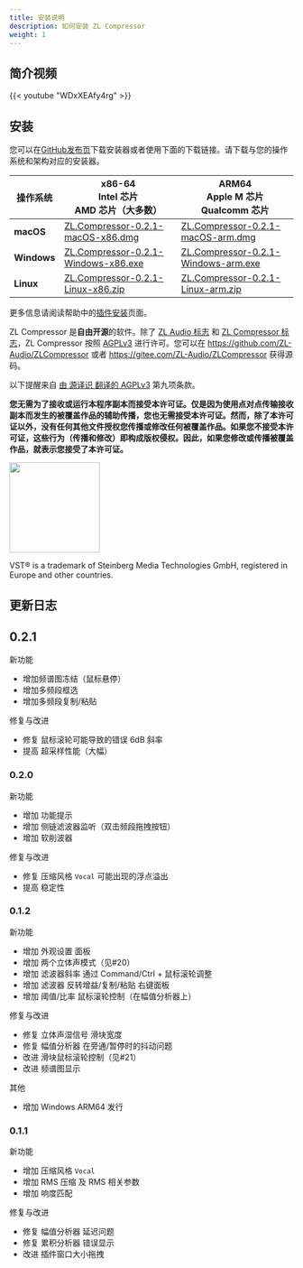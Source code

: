 ```yaml
---
title: 安装说明
description: 如何安装 ZL Compressor
weight: 1
---
```

## 简介视频

{{< youtube "WDxXEAfy4rg" >}}

## 安装

您可以在[GitHub发布页](https://github.com/ZL-Audio/ZLCompressor/releases/latest)下载安装器或者使用下面的下载链接。请下载与您的操作系统和架构对应的安装器。

| 操作系统        | x86-64<br>Intel 芯片<br>AMD 芯片（大多数）                                                                                                           | ARM64<br>Apple M 芯片<br>Qualcomm 芯片                                                                                                          |
| ----------- | ------------------------------------------------------------------------------------------------------------------------------------------- | ------------------------------------------------------------------------------------------------------------------------------------------- |
| **macOS**   | [ZL.Compressor-0.2.1-macOS-x86.dmg](https://github.com/ZL-Audio/ZLCompressor/releases/download/0.2.1/ZL.Compressor-0.2.1-macOS-x86.dmg)     | [ZL.Compressor-0.2.1-macOS-arm.dmg](https://github.com/ZL-Audio/ZLCompressor/releases/download/0.2.1/ZL.Compressor-0.2.1-macOS-arm.dmg)     |
| **Windows** | [ZL.Compressor-0.2.1-Windows-x86.exe](https://github.com/ZL-Audio/ZLCompressor/releases/download/0.2.1/ZL.Compressor-0.2.1-Windows-x86.exe) | [ZL.Compressor-0.2.1-Windows-arm.exe](https://github.com/ZL-Audio/ZLCompressor/releases/download/0.2.1/ZL.Compressor-0.2.1-Windows-arm.exe) |
| **Linux**   | [ZL.Compressor-0.2.1-Linux-x86.zip](https://github.com/ZL-Audio/ZLCompressor/releases/download/0.2.1/ZL.Compressor-0.2.1-Linux-x86.zip)     | [ZL.Compressor-0.2.1-Linux-arm.zip](https://github.com/ZL-Audio/ZLCompressor/releases/download/0.2.1/ZL.Compressor-0.2.1-Linux-arm.zip)     |


更多信息请阅读帮助中的[插件安装](../../help/plugin_installation)页面。

ZL Compressor 是**自由开源**的软件。除了 [ZL Audio 标志](https://github.com/ZL-Audio/ZLCompressor/blob/main/assets/zlaudio.svg) 和 [ZL Compressor 标志](https://github.com/ZL-Audio/ZLCompressor/blob/main/assets/logo.svg)，ZL Compressor 按照 [AGPLv3](https://www.gnu.org/licenses/agpl-3.0.en.html) 进行许可。您可以在 https://github.com/ZL-Audio/ZLCompressor 或者 https://gitee.com/ZL-Audio/ZLCompressor 获得源码。

以下提醒来自 [由 源译识 翻译的 AGPLv3](https://atomgit.com/translation/Contransus) 第九项条款。

**您无需为了接收或运行本程序副本而接受本许可证。仅是因为使用点对点传输接收副本而发生的被覆盖作品的辅助传播，您也无需接受本许可证。然而，除了本许可证以外，没有任何其他文件授权您传播或修改任何被覆盖作品。如果您不接受本许可证，这些行为（传播和修改）即构成版权侵权。因此，如果您修改或传播被覆盖作品，就表示您接受了本许可证。**

<img src="/images/vst3.png" style="width: 120pt; max-width: 100%; height: auto"/>

VST® is a trademark of Steinberg Media Technologies GmbH, registered in Europe and other countries.

## 更新日志

## 0.2.1

新功能

- 增加频谱图冻结（鼠标悬停）
- 增加多频段框选
- 增加多频段复制/粘贴

修复与改进

- 修复 鼠标滚轮可能导致的错误 6dB 斜率
- 提高 超采样性能（大幅）

### 0.2.0

新功能

- 增加 功能提示
- 增加 侧链滤波器监听（双击频段拖拽按钮）
- 增加 软削波器

修复与改进

- 修复 压缩风格 `Vocal` 可能出现的浮点溢出
- 提高 稳定性

### 0.1.2

新功能

- 增加 外观设置 面板
- 增加 两个立体声模式（见#20）
- 增加 滤波器斜率 通过 Command/Ctrl + 鼠标滚轮调整
- 增加 滤波器 反转增益/复制/粘贴 右键面板
- 增加 阈值/比率 鼠标滚轮控制（在幅值分析器上）

修复与改进

- 修复 立体声湿信号 滑块宽度
- 修复 幅值分析器 在旁通/暂停时的抖动问题
- 改进 滑块鼠标滚轮控制（见#21）
- 改进 频谱图显示

其他

- 增加 Windows ARM64 发行

### 0.1.1

新功能

- 增加 压缩风格 `Vocal`
- 增加 RMS 压缩 及 RMS 相关参数
- 增加 响度匹配

修复与改进

- 修复 幅值分析器 延迟问题
- 修复 累积分析器 错误显示
- 改进 插件窗口大小拖拽